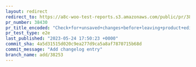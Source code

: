 ```yaml
---
layout: redirect
redirect_to: https://a8c-woo-test-reports.s3.amazonaws.com/public/pr/38430/e2e/index.html
pr_number: 38430
pr_title_encoded: "Check+for+unsaved+changes+before+leaving+product+editor"
pr_test_type: e2e
last_published: "2023-05-24 17:50:23 +0000"
commit_sha: 4a5d31515d020c9ea277d9ca5a8af7870715b68d
commit_message: "Add changelog entry"
branch_name: add/38253
---
```

